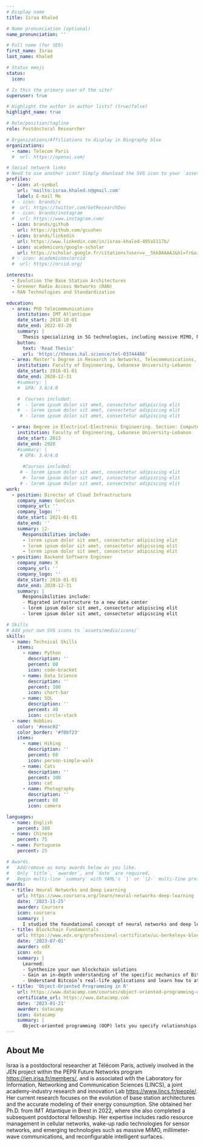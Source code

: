 ```yaml
---
# Display name
title: Israa Khaled

# Name pronunciation (optional)
name_pronunciation: ''

# Full name (for SEO)
first_name: Israa
last_name: Khaled

# Status emoji
status:
  icon: 

# Is this the primary user of the site?
superuser: true

# Highlight the author in author lists? (true/false)
highlight_name: true

# Role/position/tagline
role: Postdoctoral Researcher

# Organizations/Affiliations to display in Biography blox
organizations:
  - name: Telecom Paris
  #  url: https://openai.com/

# Social network links
# Need to use another icon? Simply download the SVG icon to your `assets/media/icons/` folder.
profiles:
  - icon: at-symbol
    url: 'mailto:israa.khaled.n@gmail.com'
    label: E-mail Me
  # - icon: brands/x
  #  url: https://twitter.com/GetResearchDev
  # - icon: brands/instagram
  #  url: https://www.instagram.com/
  - icon: brands/github
    url: https://github.com/gcushen
  - icon: brands/linkedin
    url: https://www.linkedin.com/in/israa-khaled-495a5117b/
  - icon: academicons/google-scholar
    url: https://scholar.google.fr/citations?user=v__5kk8AAAAJ&hl=fr&oi=ao
  # - icon: academicons/orcid
  #  url: https://orcid.org/

interests:
  - Evolution the Base Station Architectures
  - Greener Radio Access Networks (RAN)
  - RAN Technologies and Standardization

education:
  - area: PhD Telecommunications
    institution: IMT Atlantique
    date_start: 2018-10-01
    date_end: 2022-03-28
    summary: |
      Thesis specializing in 5G technologies, including massive MIMO, NOMA, and mmWave bands. Focused on developing schemes with partial channel knowledge, particularly angular information. Supervised by Dr. HDR Charlotte Langlais and Dr. Ammar El Falou. Presented papers at 5 conferences with the contributions being published in 2 IEEE journals.
    button:
      text: 'Read Thesis'
      url: 'https://theses.hal.science/tel-03744486'
  - area: Master’s Degree in Research in Networks, Telecommunications, and Security
    institution: Faculty of Engineering, Lebanese University-Lebanon
    date_start: 2016-01-01
    date_end: 2020-12-31
    #summary: |
    #  GPA: 3.8/4.0

    #  Courses included:
    #  - lorem ipsum dolor sit amet, consectetur adipiscing elit
    #  - lorem ipsum dolor sit amet, consectetur adipiscing elit
     # - lorem ipsum dolor sit amet, consectetur adipiscing elit

  - area: Degree in Electrical-Electronic Engineering. Section: Computer and Communications
    institution: Faculty of Engineering, Lebanese University-Lebanon
    date_start: 2013
    date_end: 2028
    #summary: |
     # GPA: 3.4/4.0
      
      #Courses included:
     # - lorem ipsum dolor sit amet, consectetur adipiscing elit
      #- lorem ipsum dolor sit amet, consectetur adipiscing elit
     # - lorem ipsum dolor sit amet, consectetur adipiscing elit
work:
  - position: Director of Cloud Infrastructure
    company_name: GenCoin
    company_url: ''
    company_logo: ''
    date_start: 2021-01-01
    date_end: ''
    summary: |2-
      Responsibilities include:
      - lorem ipsum dolor sit amet, consectetur adipiscing elit
      - lorem ipsum dolor sit amet, consectetur adipiscing elit
      - lorem ipsum dolor sit amet, consectetur adipiscing elit
  - position: Backend Software Engineer
    company_name: X
    company_url: ''
    company_logo: ''
    date_start: 2016-01-01
    date_end: 2020-12-31
    summary: |
      Responsibilities include:
      - Migrated infrastructure to a new data center
      - lorem ipsum dolor sit amet, consectetur adipiscing elit
      - lorem ipsum dolor sit amet, consectetur adipiscing elit

# Skills
# Add your own SVG icons to `assets/media/icons/`
skills:
  - name: Technical Skills
    items:
      - name: Python
        description: ''
        percent: 80
        icon: code-bracket
      - name: Data Science
        description: ''
        percent: 100
        icon: chart-bar
      - name: SQL
        description: ''
        percent: 40
        icon: circle-stack
  - name: Hobbies
    color: '#eeac02'
    color_border: '#f0bf23'
    items:
      - name: Hiking
        description: ''
        percent: 60
        icon: person-simple-walk
      - name: Cats
        description: ''
        percent: 100
        icon: cat
      - name: Photography
        description: ''
        percent: 80
        icon: camera

languages:
  - name: English
    percent: 100
  - name: Chinese
    percent: 75
  - name: Portuguese
    percent: 25

# Awards.
#   Add/remove as many awards below as you like.
#   Only `title`, `awarder`, and `date` are required.
#   Begin multi-line `summary` with YAML's `|` or `|2-` multi-line prefix and indent 2 spaces below.
awards:
  - title: Neural Networks and Deep Learning
    url: https://www.coursera.org/learn/neural-networks-deep-learning
    date: '2023-11-25'
    awarder: Coursera
    icon: coursera
    summary: |
      I studied the foundational concept of neural networks and deep learning. By the end, I was familiar with the significant technological trends driving the rise of deep learning; build, train, and apply fully connected deep neural networks; implement efficient (vectorized) neural networks; identify key parameters in a neural network’s architecture; and apply deep learning to your own applications.
  - title: Blockchain Fundamentals
    url: https://www.edx.org/professional-certificate/uc-berkeleyx-blockchain-fundamentals
    date: '2023-07-01'
    awarder: edX
    icon: edx
    summary: |
      Learned:
      - Synthesize your own blockchain solutions
      - Gain an in-depth understanding of the specific mechanics of Bitcoin
      - Understand Bitcoin’s real-life applications and learn how to attack and destroy Bitcoin, Ethereum, smart contracts and Dapps, and alternatives to Bitcoin’s Proof-of-Work consensus algorithm
  - title: 'Object-Oriented Programming in R'
    url: https://www.datacamp.com/courses/object-oriented-programming-with-s3-and-r6-in-r
    certificate_url: https://www.datacamp.com
    date: '2023-01-21'
    awarder: datacamp
    icon: datacamp
    summary: |
      Object-oriented programming (OOP) lets you specify relationships between functions and the objects that they can act on, helping you manage complexity in your code. This is an intermediate level course, providing an introduction to OOP, using the S3 and R6 systems. S3 is a great day-to-day R programming tool that simplifies some of the functions that you write. R6 is especially useful for industry-specific analyses, working with web APIs, and building GUIs.
---
```


## About Me

Israa is a postdoctoral researcher at Télécom Paris, actively involved in the JEN project within the PEPR Future Networks program https://jen.irisa.fr/members/, and is associated with the Laboratory for Information, Networking and Communication Sciences (LINCS), a joint academy-industry research and innovation Lab https://www.lincs.fr/people/. Her current research focuses on the evolution of base station architectures and the accurate modeling of their energy consumption. She obtained her Ph.D. from IMT Atlantique in Brest in 2022, where she also completed a subsequent postdoctoral fellowship. Her expertise includes radio resource management in cellular networks, wake-up radio technologies for sensor networks, and emerging technologies such as massive MIMO, millimeter-wave communications, and reconfigurable intelligent surfaces. 